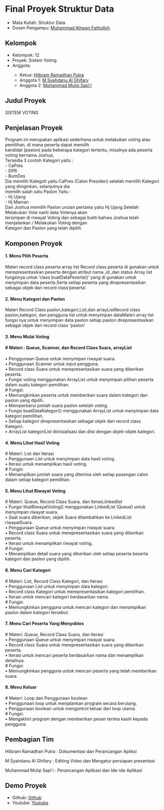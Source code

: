 # Final Proyek Struktur Data
<ul>
  <li>Mata Kuliah: Struktur Data</li>
  <li>Dosen Pengampu: <a href="https://github.com/Muhammad-Ikhwan-Fathulloh">Muhammad Ikhwan Fathulloh</a></li>
</ul>

## Kelompok
<ul>
  <li>Kelompok: 12</li>
  <li>Proyek: Sistem Voting</li>
  <li>Anggota:</li>
  <ul>
    <li>Ketua: <a href="https://github.com/HirapuAH">Hilbram Ramadhan Putra</a></li>
    <li>Anggota 1: <a href=""> M Syahdanu Al Ghifary</a></li>
    <li>Anggota 2: <a href=""> Muhammad Mulqi Sapi'i</a></li>
  </ul>
</ul>

## Judul Proyek
<p>SISTEM VOTING</p>

## Penjelasan Proyek
<p>Program ini merupakan aplikasi sederhana untuk melakukan voting atau pemilihan, di mana peserta dapat memilih<br>kandidat (paslon) pada beberapa kategori tertentu, misalnya ada peserta voting bernama Joshua,<br>Tersedia 3 contoh Kategori yaitu :<br>- CaPres<br>- DPR<br>- BumDes<br>Dia memilih Kategoti yaitu CaPres (Calon Presiden) setelah memilih Kategori yang diinginkan, selanjutnya dia<br>memilih salah satu Paslon Yaitu :<br>- Hj Ujang<br>- Hj Maman<br>Dan Joshua memilih Paslon urutan pertama yaitu Hj Ujang.Setelah Melakukan Vote nanti data Votenya akan<br>tersimpan di riwayat Voting dan sebagai bukti bahwa Joshua telah menjalankan / Melakukan Voting dengan<br>Kategori dan Paslon yang telah dipilih.</p>

## Komponen Proyek
<p><h4>1. Menu Pilih Peserta</h4></p>
<p>Materi record class peserta array list Record class peserta di gunakan untuk merepresentasikan peserta dengan atribut nama ,id ,dan status Array list fungsinya untuk ‘class buatDataPeserta()’ yang di gunakan untuk menyimpan data peserta.Serta setiap peserta yang direpresentasikan sebagai objek dari record class’peserta’.
</p>
<p><h4>2. Menu Kategori dan Paslon</h4></p>
<p>Materi Record Class paslon,kategori,List,dan arrayListRecord class paslon,kategori, dan pengguna list untuk menyimpan dataMateri array list fungsi nya untuk menyimpan data paslon setiap paslon direpresentasikan sebagai objek dari record class ‘paslon’
</p>
<p><h4>3. Menu Mulai Voting</h4></p>
<p><h4># Materi : Queue, Scanner, dan Record Class Suara, arrayList</h4></p>
<p>
•	Penggunaan Queue untuk menyimpan riwayat suara.<br>
•	Penggunaan Scanner untuk input pengguna.<br>
•	Record class Suara untuk merepresentasikan suara yang diberikan peserta.<br>
•	Fungsi voting menggunakan ArrayList untuk menyimpan pilihan peserta dalam suatu kategori pemilihan.<br>
# Fungsi:<br>
•	Memungkinkan peserta untuk memberikan suara dalam kategori dan paslon yang dipilih.<br>
•	Memperbarui jumlah suara paslon setelah voting.<br>
•	Fungsi buatDataKategori() menggunakan ArrayList untuk menyimpan data kategori pemilihan.<br>
•	Setiap kategori direpresentasikan sebagai objek dari record class Kategori.<br>
•	ArrayList kategoriList diinisialisasi dan diisi dengan objek-objek kategori.
</p>
<p><h4>4. Menu Lihat Hasil Voting</h4></p>
<p>
#	Materi: List dan Iterasi<br>
•	Penggunaan List untuk menyimpan data hasil voting.<br>
•	Iterasi untuk menampilkan hasil voting.<br>
#	Fungsi:<br>
•	Menampilkan jumlah suara yang diterima oleh setiap pasangan calon dalam setiap kategori pemilihan.
</p>
<p><h4>5. Menu Lihat Riwayat Voting</h4></p>
<p>
#	Materi: Queue, Record Class Suara, dan Iterasi,linkedlist<br>
•	Fungsi lihatRiwayatVoting() menggunakan LinkedList (Queue) untuk menyimpan riwayat suara.<br>
•	Saat suara diberikan, objek Suara ditambahkan ke LinkedList riwayatSuara.<br>
•	Penggunaan Queue untuk menyimpan riwayat suara.<br>
•	Record class Suara untuk merepresentasikan suara yang diberikan peserta.<br>
•	Iterasi untuk menampilkan riwayat voting.<br>
#	Fungsi:<br>
•	Menampilkan detail suara yang diberikan oleh setiap peserta beserta kategori dan paslon yang dipilih.
</p>
<p><h4>6. Menu Cari Kategori</h4></p>
<p>
#	Materi: List, Record Class Kategori, dan Iterasi<br>
•	Penggunaan List untuk menyimpan data kategori.<br>
•	Record class Kategori untuk merepresentasikan kategori pemilihan.<br>
•	Iterasi untuk mencari kategori berdasarkan nama.<br>
#	Fungsi:<br>
•	Memungkinkan pengguna untuk mencari kategori dan menampilkan paslon dalam kategori tersebut.
</p>
<p><h4>7. Menu Cari Peserta Yang Menyoblos</h4></p>
<p>
#	Materi: Queue, Record Class Suara, dan Iterasi<br>
•	Penggunaan Queue untuk menyimpan riwayat suara.<br>
•	Record class Suara untuk merepresentasikan suara yang diberikan peserta.<br>
•	Iterasi untuk mencari peserta berdasarkan nama dan menampilkan detailnya.<br>
#	Fungsi:<br>
•	Memungkinkan pengguna untuk mencari peserta yang telah memberikan suara.
</p>
<p><h4>8. Menu Keluar</h4></p>
<p>
#	Materi: Loop dan Penggunaan boolean<br>
•	Penggunaan loop untuk menjalankan program secara berulang.<br>
•	Penggunaan boolean untuk mengontrol keluar dari loop utama.<br>
#	Fungsi:<br>
•	Mengakhiri program dengan memberikan pesan terima kasih kepada pengguna.
</p>

## Pembagian Tim
<p>Hilbram Ramadhan Putra : Dokumentasi dan Perancangan Apliksi</p>
<p>M Syahdanu Al Ghifary  : Editing Video dan Mengatur persiapan presentasi</p>
<p>Muhammad Mulqi Sapi'i  : Perancangan Aplikasi dan Ide-ide Aplikasi</p>

## Demo Proyek
<ul>
  <li>Github: <a href="https://github.com/HirapuAH/STTB_kel12_223PA/blob/main/votings/src/main/java/votings/Votings.java">Github</a></li>
  <li>Youtube: <a href="https://youtu.be/0DU_meaq368?si=HuBg_e0cf_aygzj9">Youtube</a></li>
</ul>
